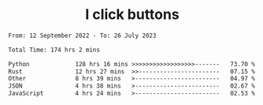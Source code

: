 <h1 align="center">
I click buttons
</h1>

<!--START_SECTION:waka-->

```txt
From: 12 September 2022 - To: 26 July 2023

Total Time: 174 hrs 2 mins

Python             128 hrs 16 mins >>>>>>>>>>>>>>>>>>-------   73.70 %
Rust               12 hrs 27 mins  >>-----------------------   07.15 %
Other              8 hrs 39 mins   >------------------------   04.97 %
JSON               4 hrs 38 mins   >------------------------   02.67 %
JavaScript         4 hrs 24 mins   >------------------------   02.53 %
```

<!--END_SECTION:waka-->
